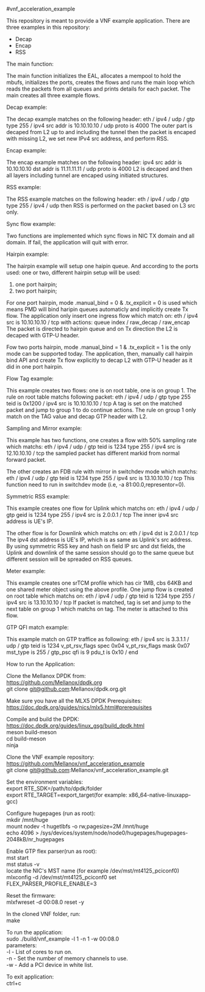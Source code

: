#vnf_acceleration_example

This repository is meant to provide a VNF example application.
There are three examples in this repository:
* Decap 
* Encap
* RSS 

The main function:

The main function initializes the EAL, allocates a mempool
to hold the mbufs, initializes the ports, creates the flows 
and runs the main loop which reads the packets from all queues 
and prints details for each packet.
The main creates all three example flows. 

Decap example:

The decap example matches on the following header:
eth / ipv4 / udp / gtp type 255 / ipv4 src addr is 10.10.10.10 /
udp proto is 4000
The outer part is decaped from L2 up to and including the tunnel
then the packet is encaped with missing L2,
we set new IPv4 src address, and perform RSS.

Encap example:

The encap example matches on the following header:
ipv4 src addr is 10.10.10.10 dst addr is 11.11.11.11 /
udp proto is 4000
L2 is decaped and then all layers including tunnel are encaped using 
initiated structures.

RSS example:

The RSS example matches on the following header:
eth / ipv4 / udp / gtp type 255 /  ipv4 / udp
then RSS is performed on the packet based on L3 src only.

Sync flow example:

Two functions are implemented which sync flows in NIC TX domain and all
domain.
If fail, the application will quit with error.

Hairpin example:

The hairpin example will setup one haipin queue. And according to the ports
used: one or two, different hairpin setup will be used:
1. one port hairpin;
2. two port hairpin;

For one port hairpin, mode .manual_bind = 0 & .tx_explicit = 0 is used which
means PMD will bind haripin queues automaticly and implicitly create Tx flow.
The application only insert one ingress flow which match on:
eth / ipv4 src is 10.10.10.10 / tcp
with actions:
queue index <hairpin queue> / raw_decap / raw_encap
The packet is directed to hairpin queue and on Tx direction the L2 is decaped
with GTP-U header.

Fow two ports hairpin, mode .manual_bind = 1 & .tx_explicit = 1 is the only
mode can be supported today.
The application, then, manually call hairpin bind API and create Tx flow
explicitly to decap L2 with GTP-U header as it did in one port hairpin.

Flow Tag example:

This example creates two flows: one is on root table, one is on group 1.
The rule on root table matchs following packet:
eth / ipv4 / udp / gtp type 255 teid is 0x1200 / ipv4 src is 10.10.10.10 / tcp
A tag is set on the matched packet and jump to group 1 to do continue actions.
The rule on group 1 only match on the TAG value and decap GTP header with L2.

Sampling and Mirror example:

This example has two functions, one creates a flow with 50% sampling rate
which matchs:
eth / ipv4 / udp / gtp teid is 1234 type 255 / ipv4 src is 12.10.10.10 / tcp
the sampled packet has different markid from normal forward packet.

The other creates an FDB rule with mirror in switchdev mode which matchs:
eth / ipv4 / udp / gtp teid is 1234 type 255 / ipv4 src is 13.10.10.10 / tcp
This function need to run in switchdev mode (i.e, -a 81:00.0,representor=0).

Symmetric RSS example:

This example creates one flow for Uplink which matchs on:
eth / ipv4 / udp / gtp geid is 1234 type 255 / ipv4 src is 2.0.0.1 / tcp
The inner ipv4 src address is UE's IP.

The other flow is for Downlink which matchs on:
eth / ipv4 dst is 2.0.0.1 / tcp
The ipv4 dst address is UE's IP, which is as same as Uplink's src address.
By using symmetric RSS key and hash on field IP src and dst fields, the Uplink
and downlink of the same session should go to the same queue but different
session will be spreaded on RSS queues.

Meter example:

This example creates one srTCM profile which has cir 1MB, cbs 64KB and
one shared meter object using the above profile.
One jump flow is created on root table which matchs on:
eth / ipv4 / udp / gtp teid is 1234 type 255 / ipv4 src is 13.10.10.10 / tcp
If packet is matched, tag is set and jump to the next table on group 1 which
matchs on tag. The meter is attached to this flow.

GTP QFI match example:

This example match on GTP traffice as following:
eth / ipv4 src is 3.3.1.1 / udp / gtp teid is 1234 v_pt_rsv_flags spec 0x04 v_pt_rsv_flags mask 0x07 mst_type is 255 / gtp_psc qfi is 9 pdu_t is 0x10 / end

How to run the Application:

Clone the Mellanox DPDK from:  
https://github.com/Mellanox/dpdk.org  
git clone git@github.com:Mellanox/dpdk.org.git

Make sure you have all the MLX5 DPDK Prerequisites:  
https://doc.dpdk.org/guides/nics/mlx5.html#prerequisites

Compile and build the DPDK:  
https://doc.dpdk.org/guides/linux_gsg/build_dpdk.html  
meson build-meson  
cd build-meson  
ninja 

Clone the VNF example repository:  
https://github.com/Mellanox/vnf_acceleration_example  
git clone git@github.com:Mellanox/vnf_acceleration_example.git

Set the environment variables:  
export RTE_SDK=/path/to/dpdk/folder  
export RTE_TARGET=export_target(for example: x86_64-native-linuxapp-gcc)

Configure hugepages (run as root):  
mkdir /mnt/huge  
mount nodev -t hugetlbfs -o rw,pagesize=2M /mnt/huge  
echo 4096 > /sys/devices/system/node/node0/hugepages/hugepages-2048kB/nr_hugepages

Enable GTP flex parser(run as root):  
mst start  
mst status -v  
locate the NIC's MST name (for example /dev/mst/mt4125_pciconf0)  
mlxconfig -d /dev/mst/mt4125_pciconf0 set FLEX_PARSER_PROFILE_ENABLE=3

Reset the firmware:  
mlxfwreset -d 00:08.0 reset -y

In the cloned VNF folder, run:  
make

To run the application:  
sudo ./build/vnf_example -l 1 -n 1 -w 00:08.0  
parameters:  
-l - List of cores to run on.  
-n - Set the number of memory channels to use.  
-w - Add a PCI device in white list.  

To exit application:  
ctrl+c

